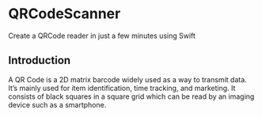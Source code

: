 # QRCodeScanner
Create a QRCode reader in just a few minutes using Swift

## Introduction

A QR Code is a 2D matrix barcode widely used as a way to transmit data. It’s mainly used for item identification, time tracking, and marketing. It consists of black squares in a square grid which can be read by an imaging device such as a smartphone.

